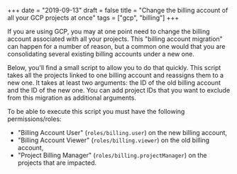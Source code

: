 +++
date = "2019-09-13"
draft = false
title = "Change the billing account of all your GCP projects at once"
tags = ["gcp", "billing"]
+++

If you are using GCP, you may at one point need to change the billing account
associated with all your projects. This "billing account migration" can happen
for a number of reason, but a common one would that you are consolidating
several existing billing accounts under a new one.

Below, you'll find a small script to allow you to do that quickly. This script takes all
the projects linked to one billing account and reassigns them to a new one. It
takes at least two arguments: the ID of the old billing account and the ID of
the new one. You can add project IDs that you want to exclude from this
migration as additional arguments.

To be able to execute this script you must have the following permissions/roles:

* "Billing Account User" (`roles/billing.user`) on the new billing account,
* "Billing Account Viewer" (`roles/billing.viewer`) on the old billing account,
* "Project Billing Manager" (`roles/billing.projectManager`) on the projects
  that are impacted.

<script src="https://gist.github.com/MrTrustor/5a75d0169c2dc7d199f1c568b6755124.js"></script>